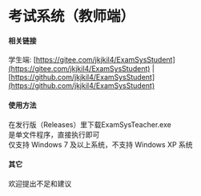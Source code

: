 # 考试系统（教师端）

#### 相关链接
学生端: [https://gitee.com/jkjkil4/ExamSysStudent](https://gitee.com/jkjkil4/ExamSysStudent) | [https://github.com/jkjkil4/ExamSysStudent](https://github.com/jkjkil4/ExamSysStudent)

#### 使用方法
在发行版（Releases）里下载ExamSysTeacher.exe  
是单文件程序，直接执行即可  
仅支持 Windows 7 及以上系统，不支持 Windows XP 系统

#### 其它
欢迎提出不足和建议
